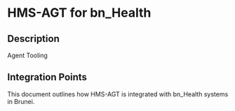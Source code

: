 # HMS-AGT for bn_Health

## Description

Agent Tooling

## Integration Points

This document outlines how HMS-AGT is integrated with bn_Health systems in Brunei.
